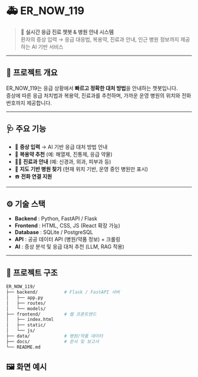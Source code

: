 # 🚑 ER_NOW_119

> 🏥 **실시간 응급 진료 챗봇 & 병원 안내 시스템**  
> 환자의 증상 입력 → 응급 대응법, 복용약, 진료과 안내, 인근 병원 정보까지 제공하는 AI 기반 서비스  

---

## 📌 프로젝트 개요
ER_NOW_119는 응급 상황에서 **빠르고 정확한 대처 방법**을 안내하는 챗봇입니다.  
증상에 따른 응급 처치법과 복용약, 진료과를 추천하며, 가까운 운영 병원의 위치와 전화번호까지 제공합니다.

---

## 🩺 주요 기능
- 📝 **증상 입력** → AI 기반 응급 대처 방법 안내  
- 💊 **복용약 추천** (예: 해열제, 진통제, 응급 약물)  
- 🧑‍⚕️ **진료과 안내** (예: 신경과, 외과, 피부과 등)  
- 📍 **지도 기반 병원 찾기** (현재 위치 기반, 운영 중인 병원만 표시)  
- ☎️ **전화 연결 지원**  

---

## ⚙️ 기술 스택
- **Backend** : Python, FastAPI / Flask  
- **Frontend** : HTML, CSS, JS (React 확장 가능)  
- **Database** : SQLite / PostgreSQL  
- **API** : 공공 데이터 API (병원/약품 정보) + 크롤링  
- **AI** : 증상 분석 및 응급 대처 추천 (LLM, RAG 적용)  

---

## 📂 프로젝트 구조
```bash
ER_NOW_119/
├── backend/          # Flask / FastAPI 서버
│   ├── app.py
│   ├── routes/
│   └── models/
├── frontend/         # 웹 프론트엔드
│   ├── index.html
│   ├── static/
│   └── js/
├── data/             # 병원/약품 데이터
├── docs/             # 문서 및 보고서
└── README.md
```
## 🖼️ 화면 예시
